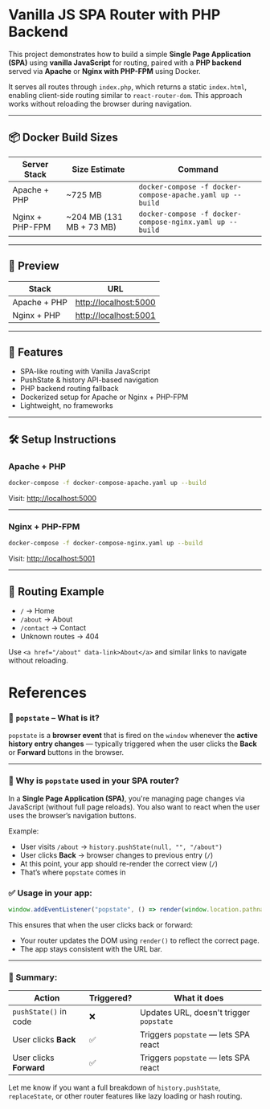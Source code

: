 # Vanilla JS SPA Router with PHP Backend

This project demonstrates how to build a simple **Single Page Application (SPA)** using **vanilla JavaScript** for routing, paired with a **PHP backend** served via **Apache** or **Nginx with PHP-FPM** using Docker.

It serves all routes through `index.php`, which returns a static `index.html`, enabling client-side routing similar to `react-router-dom`. This approach works without reloading the browser during navigation.

---

## 📦 Docker Build Sizes

| Server Stack     | Size Estimate | Command |
|------------------|---------------|---------|
| Apache + PHP     | ~725 MB       | `docker-compose -f docker-compose-apache.yaml up --build` |
| Nginx + PHP-FPM  | ~204 MB (131 MB + 73 MB) | `docker-compose -f docker-compose-nginx.yaml up --build` |

---

## 🚀 Preview

| Stack        | URL                       |
|--------------|---------------------------|
| Apache + PHP | [http://localhost:5000](http://localhost:5000) |
| Nginx + PHP  | [http://localhost:5001](http://localhost:5001) |

---

## 🧰 Features

- SPA-like routing with Vanilla JavaScript
- PushState & history API-based navigation
- PHP backend routing fallback
- Dockerized setup for Apache or Nginx + PHP-FPM
- Lightweight, no frameworks

---

## 🛠️ Setup Instructions

### Apache + PHP

```bash
docker-compose -f docker-compose-apache.yaml up --build
````

Visit: [http://localhost:5000](http://localhost:5000)

---

### Nginx + PHP-FPM

```bash
docker-compose -f docker-compose-nginx.yaml up --build
```

Visit: [http://localhost:5001](http://localhost:5001)

---

## 🧪 Routing Example

* `/` → Home
* `/about` → About
* `/contact` → Contact
* Unknown routes → 404

Use `<a href="/about" data-link>About</a>` and similar links to navigate without reloading.


# References

### 📌 `popstate` – What is it?

`popstate` is a **browser event** that is fired on the `window` whenever the **active history entry changes** — typically triggered when the user clicks the **Back** or **Forward** buttons in the browser.

---

### 🔄 Why is `popstate` used in your SPA router?

In a **Single Page Application (SPA)**, you're managing page changes via JavaScript (without full page reloads). You also want to react when the user uses the browser’s navigation buttons.

Example:

* User visits `/about` → `history.pushState(null, "", "/about")`
* User clicks **Back** → browser changes to previous entry (`/`)
* At this point, your app should re-render the correct view (`/`)
* That’s where `popstate` comes in

### ✅ Usage in your app:

```js
window.addEventListener("popstate", () => render(window.location.pathname));
```

This ensures that when the user clicks back or forward:

* Your router updates the DOM using `render()` to reflect the correct page.
* The app stays consistent with the URL bar.

---

### 🧠 Summary:

| Action                  | Triggered? | What it does                            |
| ----------------------- | ---------- | --------------------------------------- |
| `pushState()` in code   | ❌          | Updates URL, doesn't trigger `popstate` |
| User clicks **Back**    | ✅          | Triggers `popstate` — lets SPA react    |
| User clicks **Forward** | ✅          | Triggers `popstate` — lets SPA react    |

Let me know if you want a full breakdown of `history.pushState`, `replaceState`, or other router features like lazy loading or hash routing.
